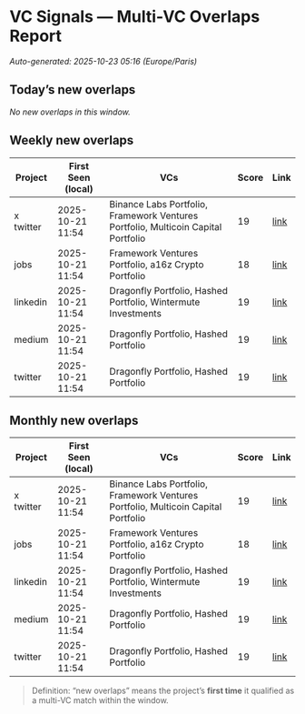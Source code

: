 # VC Signals — Multi-VC Overlaps Report

_Auto-generated: 2025-10-23 05:16 (Europe/Paris)_


## Today’s new overlaps

_No new overlaps in this window._


## Weekly new overlaps

| Project | First Seen (local) | VCs | Score | Link |
| --- | --- | --- | --- | --- |
| x twitter | 2025-10-21 11:54 | Binance Labs Portfolio, Framework Ventures Portfolio, Multicoin Capital Portfolio | 19 | [link](https://x.com/yzilabs/jobs) |
| jobs | 2025-10-21 11:54 | Framework Ventures Portfolio, a16z Crypto Portfolio | 18 | [link](https://jobs.a16z.com/) |
| linkedin | 2025-10-21 11:54 | Dragonfly Portfolio, Hashed Portfolio, Wintermute Investments | 19 | [link](https://www.linkedin.com/company/wintermute-trading) |
| medium | 2025-10-21 11:54 | Dragonfly Portfolio, Hashed Portfolio | 19 | [link](https://medium.com/dragonfly-research) |
| twitter | 2025-10-21 11:54 | Dragonfly Portfolio, Hashed Portfolio | 19 | [link](https://twitter.com/hosseeb) |


## Monthly new overlaps

| Project | First Seen (local) | VCs | Score | Link |
| --- | --- | --- | --- | --- |
| x twitter | 2025-10-21 11:54 | Binance Labs Portfolio, Framework Ventures Portfolio, Multicoin Capital Portfolio | 19 | [link](https://x.com/yzilabs/jobs) |
| jobs | 2025-10-21 11:54 | Framework Ventures Portfolio, a16z Crypto Portfolio | 18 | [link](https://jobs.a16z.com/) |
| linkedin | 2025-10-21 11:54 | Dragonfly Portfolio, Hashed Portfolio, Wintermute Investments | 19 | [link](https://www.linkedin.com/company/wintermute-trading) |
| medium | 2025-10-21 11:54 | Dragonfly Portfolio, Hashed Portfolio | 19 | [link](https://medium.com/dragonfly-research) |
| twitter | 2025-10-21 11:54 | Dragonfly Portfolio, Hashed Portfolio | 19 | [link](https://twitter.com/hosseeb) |


> Definition: “new overlaps” means the project’s **first time** it qualified as a multi-VC match within the window.

